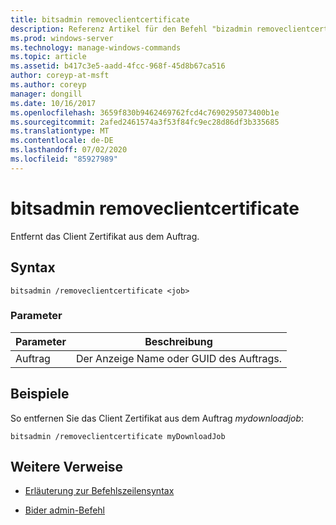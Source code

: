 ```yaml
---
title: bitsadmin removeclientcertificate
description: Referenz Artikel für den Befehl "bizadmin removeclientcertificate", der das Client Zertifikat aus dem Auftrag entfernt.
ms.prod: windows-server
ms.technology: manage-windows-commands
ms.topic: article
ms.assetid: b417c3e5-aadd-4fcc-968f-45d8b67ca516
author: coreyp-at-msft
ms.author: coreyp
manager: dongill
ms.date: 10/16/2017
ms.openlocfilehash: 3659f830b9462469762fcd4c7690295073400b1e
ms.sourcegitcommit: 2afed2461574a3f53f84fc9ec28d86df3b335685
ms.translationtype: MT
ms.contentlocale: de-DE
ms.lasthandoff: 07/02/2020
ms.locfileid: "85927989"
---
```

# <a name="bitsadmin-removeclientcertificate"></a>bitsadmin removeclientcertificate

Entfernt das Client Zertifikat aus dem Auftrag.

## <a name="syntax"></a>Syntax

```
bitsadmin /removeclientcertificate <job>
```

### <a name="parameters"></a>Parameter

| Parameter | Beschreibung |
| -------------- | -------------- |
| Auftrag | Der Anzeige Name oder GUID des Auftrags. |

## <a name="examples"></a>Beispiele

So entfernen Sie das Client Zertifikat aus dem Auftrag *mydownloadjob*:

```
bitsadmin /removeclientcertificate myDownloadJob
```

## <a name="additional-references"></a>Weitere Verweise

- [Erläuterung zur Befehlszeilensyntax](command-line-syntax-key.md)

- [Bider admin-Befehl](bitsadmin.md)
